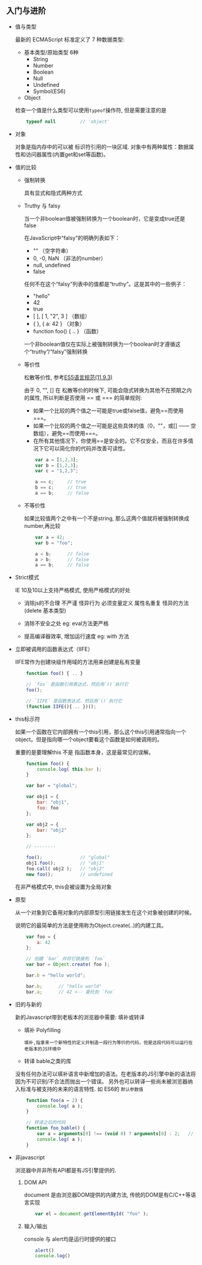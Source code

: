 

## 入门与进阶

* 值与类型

    最新的 ECMAScript 标准定义了 7 种数据类型:
    - 基本类型/原始类型 6种
        - String
        - Number
        - Boolean
        - Null
        - Undefined
        - Symbol(ES6)
    - Object
    
    检查一个值是什么类型可以使用`typeof`操作符, 但是需要注意的是
    ```javascript
        typeof null         // 'object'
    ```

* 对象

    对象是指内存中的可以被 标识符引用的一块区域. 对象中有两种属性：数据属性和访问器属性(内置get和set等函数)。


* 值的比较
    - 强制转换
    
        具有显式和隐式两种方式

    - Truthy 与 falsy

        当一个非boolean值被强制转换为一个boolean时，它是变成true还是false

        在JavaScript中“falsy”的明确列表如下：

        - "" （空字符串）
        - 0, -0, NaN （非法的number）
        - null, undefined
        - false

        任何不在这个“falsy”列表中的值都是“truthy”。这是其中的一些例子：

        - "hello"
        - 42
        - true
        - [ ], [ 1, "2", 3 ] （数组）
        - { }, { a: 42 } （对象）
        - function foo() { .. } （函数）

         一个非boolean值仅在实际上被强制转换为一个boolean时才遵循这个“truthy”/“falsy”强制转换

    - 等价性

        松散等价性, 参考[ES5语言规范(11.9.3)](http://www.ecma-international.org/ecma-262/5.1/#sec-11.9.3)

        由于 0, "", [] 在 松散等价的时候下, 可能会隐式转换为其他不在预期之内的属性, 所以判断是否使用 == 或 === 的简单规则:
        - 如果一个比较的两个值之一可能是true或false值，避免==而使用===。
        - 如果一个比较的两个值之一可能是这些具体的值（0，""，或[] —— 空数组），避免==而使用===。
        - 在所有其他情况下，你使用==是安全的。它不仅安全，而且在许多情况下它可以简化你的代码并改善可读性。

        ```javascript
            var a = [1,2,3];
            var b = [1,2,3];
            var c = "1,2,3";

            a == c;		// true
            b == c;		// true
            a == b;		// false
        ```

    - 不等价性

        如果比较值两个之中有一个不是string, 那么这两个值就将被强制转换成number,再比较
        ```javascript
            var a = 42;
            var b = "foo";

            a < b;		// false
            a > b;		// false
            a == b;		// false
        ```

* Strict模式

    IE 10及10以上支持严格模式, 使用严格模式的好处

    - 消除js的不合理 不严谨 怪异行为   必须变量定义 属性名重复  怪异的方法(delete 基本类型) 

    - 消除不安全之处    eg:  eval方法更严格

    - 提高编译器效率, 增加运行速度      eg: with 方法




* 立即被调用的函数表达式（IIFE）

    IIFE常作为创建块级作用域的方法用来创建是私有变量

    ```javascript
        function foo() { .. }

        // `foo` 是函数引用表达式，然后用`()`执行它
        foo();

        // `IIFE` 是函数表达式，然后用`()`执行它
        (function IIFE(){ .. })();

    ```

* this标示符

    如果一个函数在它内部拥有一个this引用，那么这个this引用通常指向一个object。但是指向哪一个object要看这个函数是如何被调用的。

    重要的是要理解this 不是 指函数本身，这是最常见的误解。

    ```javascript
        function foo() {
            console.log( this.bar );
        }

        var bar = "global";

        var obj1 = {
            bar: "obj1",
            foo: foo
        };

        var obj2 = {
            bar: "obj2"
        };

        // --------

        foo();				// "global"
        obj1.foo();			// "obj1"
        foo.call( obj2 );	// "obj2"
        new foo();			// undefined
    ```

    在非严格模式中, this会被设置为全局对象

* 原型

    从一个对象到它备用对象的内部原型引用链接发生在这个对象被创建的时候。
    
    说明它的最简单的方法是使用称为Object.create(..)的内建工具。
    
    ```javascript
        var foo = {
            a: 42
        };

        // 创建 `bar` 并将它链接到 `foo`
        var bar = Object.create( foo );

        bar.b = "hello world";

        bar.b;		// "hello world"
        bar.a;		// 42 <-- 委托到 `foo`
    ```


* 旧的与新的
    
    新的Javascript带到老板本的浏览器中需要: 填补或转译

    - 填补 Polyfilling

        `填补,指拿来一个新特性的定义并制造一段行为等价的代码，但是这段代码可以运行在老版本的JS环境中`


    - 转译   bable之类的库

    没有任何办法可以填补语言中新增加的语法。在老版本的JS引擎中新的语法将因为不可识别/不合法而抛出一个错误。
    另外也可以转译一些尚未被浏览器纳入标准与被支持的未来的语言特性.
    如 ES6的 `默认参数值`

    ```javascript
        function foo(a = 2) {
            console.log( a );
        }

        // 转译之后的代码
        function foo_bable() {
            var a = arguments[0] !== (void 0) ? arguments[0] : 2;   // void 0 也就是 undefined
            console.log( a );
        }

    ```

* 非javascript

    浏览器中并非所有API都是有JS引擎提供的.
    1. DOM API

        document 是由浏览器DOM提供的内建方法, 传统的DOM是有C/C++等语言实现
        ```javascript
            var el = document.getElementById( "foo" );
        ```


    2. 输入/输出 

        console 与 alert均是运行时提供的接口
        ```javascript
            alert()
            console.log()
        ```
